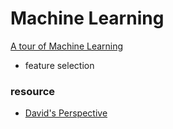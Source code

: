 # Machine Learning

[A tour of Machine Learning](http://machinelearningmastery.com/a-tour-of-machine-learning-algorithms/)

- feature selection

### resource ###
- [David's Perspective](https://taweihuang.wordpress.com/)

